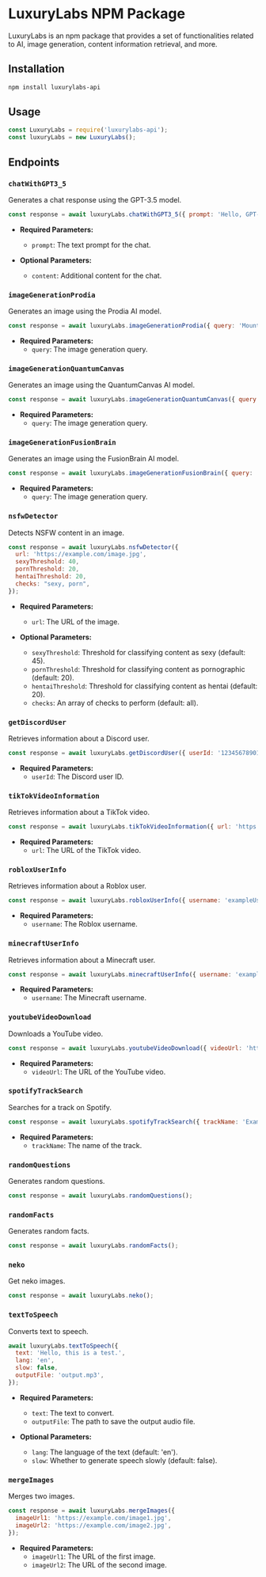 # LuxuryLabs NPM Package

LuxuryLabs is an npm package that provides a set of functionalities related to AI, image generation, content information retrieval, and more.

## Installation

```bash
npm install luxurylabs-api
```

## Usage

```javascript
const LuxuryLabs = require('luxurylabs-api');
const luxuryLabs = new LuxuryLabs();
```

## Endpoints

### `chatWithGPT3_5`

Generates a chat response using the GPT-3.5 model.

```javascript
const response = await luxuryLabs.chatWithGPT3_5({ prompt: 'Hello, GPT-3.5!', content: 'Personality and information for the AI' });
```

- **Required Parameters:**
  - `prompt`: The text prompt for the chat.

- **Optional Parameters:**
  - `content`: Additional content for the chat.

### `imageGenerationProdia`

Generates an image using the Prodia AI model.

```javascript
const response = await luxuryLabs.imageGenerationProdia({ query: 'Mountain landscape' });
```

- **Required Parameters:**
  - `query`: The image generation query.

### `imageGenerationQuantumCanvas`

Generates an image using the QuantumCanvas AI model.

```javascript
const response = await luxuryLabs.imageGenerationQuantumCanvas({ query: 'Abstract art' });
```

- **Required Parameters:**
  - `query`: The image generation query.

### `imageGenerationFusionBrain`

Generates an image using the FusionBrain AI model.

```javascript
const response = await luxuryLabs.imageGenerationFusionBrain({ query: 'Neural network' });
```

- **Required Parameters:**
  - `query`: The image generation query.

### `nsfwDetector`

Detects NSFW content in an image.

```javascript
const response = await luxuryLabs.nsfwDetector({
  url: 'https://example.com/image.jpg',
  sexyThreshold: 40,
  pornThreshold: 20,
  hentaiThreshold: 20,
  checks: "sexy, porn",
});
```

- **Required Parameters:**
  - `url`: The URL of the image.

- **Optional Parameters:**
  - `sexyThreshold`: Threshold for classifying content as sexy (default: 45).
  - `pornThreshold`: Threshold for classifying content as pornographic (default: 20).
  - `hentaiThreshold`: Threshold for classifying content as hentai (default: 20).
  - `checks`: An array of checks to perform (default: all).

### `getDiscordUser`

Retrieves information about a Discord user.

```javascript
const response = await luxuryLabs.getDiscordUser({ userId: '123456789012345678' });
```

- **Required Parameters:**
  - `userId`: The Discord user ID.

### `tikTokVideoInformation`

Retrieves information about a TikTok video.

```javascript
const response = await luxuryLabs.tikTokVideoInformation({ url: 'https://www.tiktok.com/@username/video/1234567890123456789' });
```

- **Required Parameters:**
  - `url`: The URL of the TikTok video.

### `robloxUserInfo`

Retrieves information about a Roblox user.

```javascript
const response = await luxuryLabs.robloxUserInfo({ username: 'exampleUsername' });
```

- **Required Parameters:**
  - `username`: The Roblox username.

### `minecraftUserInfo`

Retrieves information about a Minecraft user.

```javascript
const response = await luxuryLabs.minecraftUserInfo({ username: 'exampleUsername' });
```

- **Required Parameters:**
  - `username`: The Minecraft username.

### `youtubeVideoDownload`

Downloads a YouTube video.

```javascript
const response = await luxuryLabs.youtubeVideoDownload({ videoUrl: 'https://www.youtube.com/watch?v=abcdefghijk' });
```

- **Required Parameters:**
  - `videoUrl`: The URL of the YouTube video.

### `spotifyTrackSearch`

Searches for a track on Spotify.

```javascript
const response = await luxuryLabs.spotifyTrackSearch({ trackName: 'Example Track' });
```

- **Required Parameters:**
  - `trackName`: The name of the track.

### `randomQuestions`

Generates random questions.

```javascript
const response = await luxuryLabs.randomQuestions();
```

### `randomFacts`

Generates random facts.

```javascript
const response = await luxuryLabs.randomFacts();
```

### `neko`

Get neko images.

```javascript
const response = await luxuryLabs.neko();
```

### `textToSpeech`

Converts text to speech.

```javascript
await luxuryLabs.textToSpeech({
  text: 'Hello, this is a test.',
  lang: 'en',
  slow: false,
  outputFile: 'output.mp3',
});
```

- **Required Parameters:**
  - `text`: The text to convert.
  - `outputFile`: The path to save the output audio file.

- **Optional Parameters:**
  - `lang`: The language of the text (default: 'en').
  - `slow`: Whether to generate speech slowly (default: false).

### `mergeImages`

Merges two images.

```javascript
const response = await luxuryLabs.mergeImages({
  imageUrl1: 'https://example.com/image1.jpg',
  imageUrl2: 'https://example.com/image2.jpg',
});
```

- **Required Parameters:**
  - `imageUrl1`: The URL of the first image.
  - `imageUrl2`: The URL of the second image.
